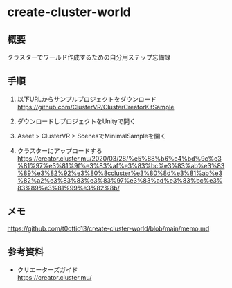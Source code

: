 # create-cluster-world

## 概要

クラスターでワールド作成するための自分用ステップ忘備録
## 手順
1. 以下URLからサンプルプロジェクトをダウンロード<br>
https://github.com/ClusterVR/ClusterCreatorKitSample

2. ダウンロードしプロジェクトをUnityで開く

3. Aseet > ClusterVR > ScenesでMinimalSampleを開く

4. クラスターにアップロードする<br>
https://creator.cluster.mu/2020/03/28/%e5%88%b6%e4%bd%9c%e3%81%97%e3%81%9f%e3%83%af%e3%83%bc%e3%83%ab%e3%83%89%e3%82%92%e3%80%8ccluster%e3%80%8d%e3%81%ab%e3%82%a2%e3%83%83%e3%83%97%e3%83%ad%e3%83%bc%e3%83%89%e3%81%99%e3%82%8b/

## メモ
https://github.com/t0ottio13/create-cluster-world/blob/main/memo.md

## 参考資料
- クリエーターズガイド<br>
https://creator.cluster.mu/

